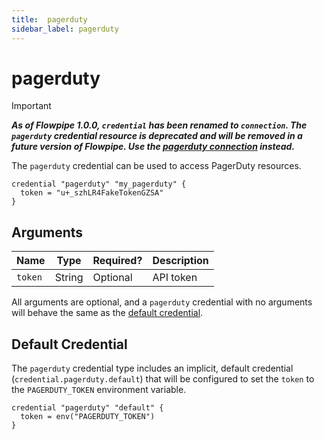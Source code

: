 ```yaml
---
title:  pagerduty
sidebar_label: pagerduty
---
```


# pagerduty

> [!IMPORTANT]
> ***As of Flowpipe 1.0.0, `credential` has been renamed to `connection`.  The `pagerduty` credential resource is deprecated and will be removed in a future version of Flowpipe. Use the [pagerduty connection](/docs/reference/config-files/connection/pagerduty) instead.***

The `pagerduty` credential can be used to access PagerDuty resources.

```hcl
credential "pagerduty" "my_pagerduty" {
  token = "u+_szhLR4FakeTokenGZSA"
}
```

## Arguments

| Name            | Type    | Required?| Description
|-----------------|---------|----------|-------------------
| `token`         |  String | Optional | API token

All arguments are optional, and a `pagerduty` credential with no arguments will behave the same as the [default credential](#default-credential).

## Default Credential

The `pagerduty` credential type includes an implicit, default credential (`credential.pagerduty.default`) that will be configured to set the `token` to the `PAGERDUTY_TOKEN` environment variable.

```hcl
credential "pagerduty" "default" {
  token = env("PAGERDUTY_TOKEN")
}
```
